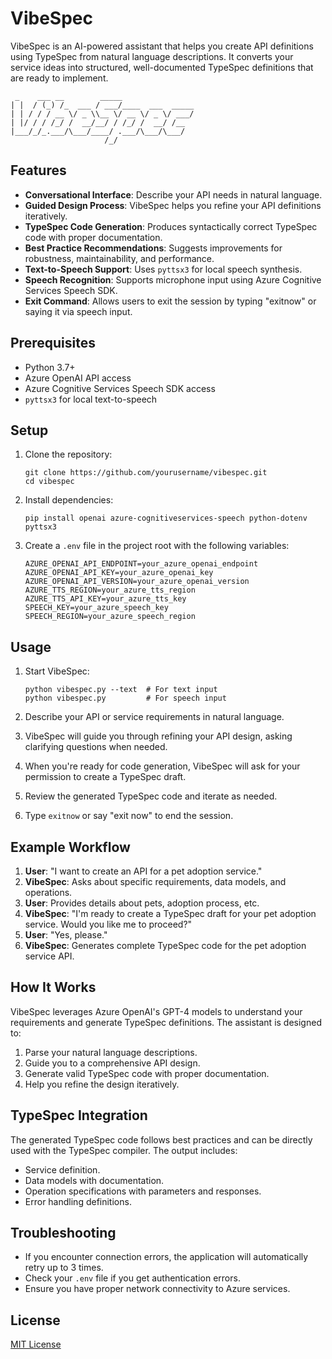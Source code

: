 # VibeSpec

VibeSpec is an AI-powered assistant that helps you create API definitions using TypeSpec from natural language descriptions. It converts your service ideas into structured, well-documented TypeSpec definitions that are ready to implement.

```
 _    ___ __        _____
| |  / (_) /_  ___ / ___/____  ___  _____
| | / / / __ \/ _ \\__ \/ __ \/ _ \/ ___/
| |/ / / /_/ /  __/__/ / /_/ /  __/ /__
|___/_/_.___/\___/____/ .___/\___/\___/
                     /_/
```

## Features

- **Conversational Interface**: Describe your API needs in natural language.
- **Guided Design Process**: VibeSpec helps you refine your API definitions iteratively.
- **TypeSpec Code Generation**: Produces syntactically correct TypeSpec code with proper documentation.
- **Best Practice Recommendations**: Suggests improvements for robustness, maintainability, and performance.
- **Text-to-Speech Support**: Uses `pyttsx3` for local speech synthesis.
- **Speech Recognition**: Supports microphone input using Azure Cognitive Services Speech SDK.
- **Exit Command**: Allows users to exit the session by typing "exitnow" or saying it via speech input.

## Prerequisites

- Python 3.7+
- Azure OpenAI API access
- Azure Cognitive Services Speech SDK access
- `pyttsx3` for local text-to-speech

## Setup

1. Clone the repository:
   ```
   git clone https://github.com/yourusername/vibespec.git
   cd vibespec
   ```

2. Install dependencies:
   ```
   pip install openai azure-cognitiveservices-speech python-dotenv pyttsx3
   ```

3. Create a `.env` file in the project root with the following variables:
   ```
   AZURE_OPENAI_API_ENDPOINT=your_azure_openai_endpoint
   AZURE_OPENAI_API_KEY=your_azure_openai_key
   AZURE_OPENAI_API_VERSION=your_azure_openai_version
   AZURE_TTS_REGION=your_azure_tts_region
   AZURE_TTS_API_KEY=your_azure_tts_key
   SPEECH_KEY=your_azure_speech_key
   SPEECH_REGION=your_azure_speech_region
   ```

## Usage

1. Start VibeSpec:
   ```
   python vibespec.py --text  # For text input
   python vibespec.py         # For speech input
   ```

2. Describe your API or service requirements in natural language.

3. VibeSpec will guide you through refining your API design, asking clarifying questions when needed.

4. When you're ready for code generation, VibeSpec will ask for your permission to create a TypeSpec draft.

5. Review the generated TypeSpec code and iterate as needed.

6. Type `exitnow` or say "exit now" to end the session.

## Example Workflow

1. **User**: "I want to create an API for a pet adoption service."
2. **VibeSpec**: Asks about specific requirements, data models, and operations.
3. **User**: Provides details about pets, adoption process, etc.
4. **VibeSpec**: "I'm ready to create a TypeSpec draft for your pet adoption service. Would you like me to proceed?"
5. **User**: "Yes, please."
6. **VibeSpec**: Generates complete TypeSpec code for the pet adoption service API.

## How It Works

VibeSpec leverages Azure OpenAI's GPT-4 models to understand your requirements and generate TypeSpec definitions. The assistant is designed to:

1. Parse your natural language descriptions.
2. Guide you to a comprehensive API design.
3. Generate valid TypeSpec code with proper documentation.
4. Help you refine the design iteratively.

## TypeSpec Integration

The generated TypeSpec code follows best practices and can be directly used with the TypeSpec compiler. The output includes:

- Service definition.
- Data models with documentation.
- Operation specifications with parameters and responses.
- Error handling definitions.

## Troubleshooting

- If you encounter connection errors, the application will automatically retry up to 3 times.
- Check your `.env` file if you get authentication errors.
- Ensure you have proper network connectivity to Azure services.

## License

[MIT License](LICENSE)
